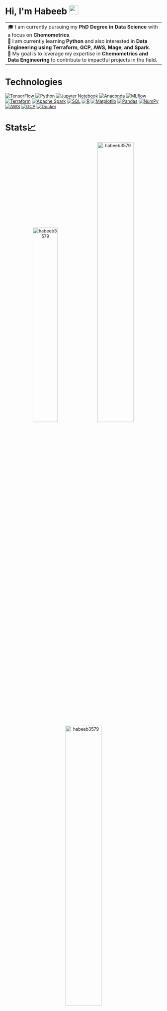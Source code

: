 # Hi, I'm Habeeb <img src="https://github.com/TheDudeThatCode/TheDudeThatCode/blob/master/Assets/Hi.gif" width="29px">

<!--
**habeeb3579/habeeb3579** is a ✨ _special_ ✨ repository because its `README.md` (this file) appears on your GitHub profile.

Here are some ideas to get you started:

- 🔭 I’m currently working on ...
- 🌱 I’m currently learning ...
- 👯 I’m looking to collaborate on ...
- 🤔 I’m looking for help with ...
- 💬 Ask me about ...
- 📫 How to reach me: ...
- 😄 Pronouns: ...
- ⚡ Fun fact: ...
-->

<table>
  <tr>
    <td valign="center">
      🎓 I am currently pursuing my <b>PhD Degree in Data Science</b> with a focus on <b>Chemometrics</b>.<br>
      🌱 I am currently learning <b>Python</b> and also interested in <b>Data Engineering using Terraform, GCP, AWS, Mage, and Spark</b>.<br>
      🎯 My goal is to leverage my expertise in <b>Chemometrics and Data Engineering</b> to contribute to impactful projects in the field.<br>
    </td>
  </tr>
</table>

# Technologies

[![TensorFlow](https://img.shields.io/badge/-TensorFlow-FF6F00?style=flat&logo=tensorflow&logoColor=white)](https://www.tensorflow.org/)
[![Python](https://img.shields.io/badge/-Python-3776AB?style=flat&logo=python&logoColor=white)](https://www.python.org/)
[![Jupyter Notebook](https://img.shields.io/badge/-Jupyter%20Notebook-F37626?style=flat&logo=jupyter&logoColor=white)](https://jupyter.org/)
[![Anaconda](https://img.shields.io/badge/-Anaconda-44A833?style=flat&logo=anaconda&logoColor=white)](https://www.anaconda.com/)
[![MLflow](https://img.shields.io/badge/-MLflow-FF6600?style=flat&logo=mlflow&logoColor=white)](https://mlflow.org/)
[![Terraform](https://img.shields.io/badge/-Terraform-623CE4?style=flat&logo=terraform&logoColor=white)](https://www.terraform.io/)
[![Apache Spark](https://img.shields.io/badge/-PySpark-E25A1C?style=flat&logo=apache-spark&logoColor=white)](https://spark.apache.org/)
[![SQL](https://img.shields.io/badge/-SQL-4479A1?style=flat&logo=sql&logoColor=white)](https://en.wikipedia.org/wiki/SQL)
[![R](https://img.shields.io/badge/-R-276DC3?style=flat&logo=r&logoColor=white)](https://www.r-project.org/)
[![Matplotlib](https://img.shields.io/badge/-Matplotlib-3776AB?style=flat&logo=python&logoColor=white)](https://matplotlib.org/)
[![Pandas](https://img.shields.io/badge/-Pandas-150458?style=flat&logo=pandas&logoColor=white)](https://pandas.pydata.org/)
[![NumPy](https://img.shields.io/badge/-NumPy-013243?style=flat&logo=numpy&logoColor=white)](https://numpy.org/)
[![AWS](https://img.shields.io/badge/-AWS-232F3E?style=flat&logo=amazon-aws&logoColor=white)](https://aws.amazon.com/)
[![GCP](https://img.shields.io/badge/-GCP-4285F4?style=flat&logo=google-cloud&logoColor=white)](https://cloud.google.com/)
[![Docker](https://img.shields.io/badge/-Docker-2496ED?style=flat&logo=docker&logoColor=white)](https://www.docker.com/)



# Stats📈
<p align="center">
<img width="40%" src="https://github-readme-stats.vercel.app/api/top-langs?username=habeeb3579&show_icons=true&theme=dracula&title_color=ff8000&text_color=ffffff&bg_color=6a6a6a&locale=en&layout=compact&hide_border=true" alt="habeeb3579" /> 
<img width="48%" src="https://github-readme-stats.vercel.app/api?username=habeeb3579&show_icons=true&theme=dracula&title_color=ff8000&text_color=ffffff&bg_color=6a6a6a&locale=en&hide_border=true" alt="habeeb3579" />
<img width="48%" src="https://github-readme-streak-stats.herokuapp.com/?user=habeeb3579&theme=highcontrast&hide_border=true" alt="habeeb3579" />
</p>
